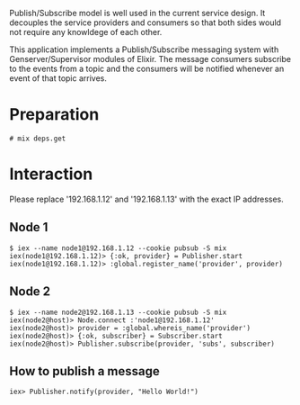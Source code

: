 Publish/Subscribe model is well used in the current service design. It decouples the service providers and consumers so that both sides would not require any knowldege of each other.

This application implements a Publish/Subscribe messaging system with Genserver/Supervisor modules of Elixir. The message consumers subscribe to the events from a topic and the consumers will be notified whenever an event of that topic arrives.

# Preparation

```
# mix deps.get
```

# Interaction

Please replace '192.168.1.12' and '192.168.1.13' with the exact IP addresses.

## Node 1

```
$ iex --name node1@192.168.1.12 --cookie pubsub -S mix
iex(node1@192.168.1.12)> {:ok, provider} = Publisher.start
iex(node1@192.168.1.12)> :global.register_name('provider', provider)
```

## Node 2

```
$ iex --name node2@192.168.1.13 --cookie pubsub -S mix
iex(node2@host)> Node.connect :'node1@192.168.1.12'
iex(node2@host)> provider = :global.whereis_name('provider')
iex(node2@host)> {:ok, subscriber} = Subscriber.start
iex(node2@host)> Publisher.subscribe(provider, 'subs', subscriber)
```

## How to publish a message

```
iex> Publisher.notify(provider, "Hello World!")
```
